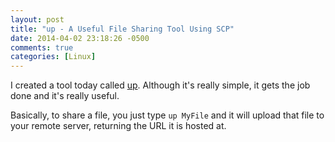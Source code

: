 ```yaml
---
layout: post
title: "up - A Useful File Sharing Tool Using SCP"
date: 2014-04-02 23:18:26 -0500
comments: true
categories: [Linux] 
---
```


I created a tool today called [up](https://github.com/simplyianm/up). Although it's really simple, it gets the job done and it's really useful.

Basically, to share a file, you just type `up MyFile` and it will upload that file to your remote server, returning the URL it is hosted at.

